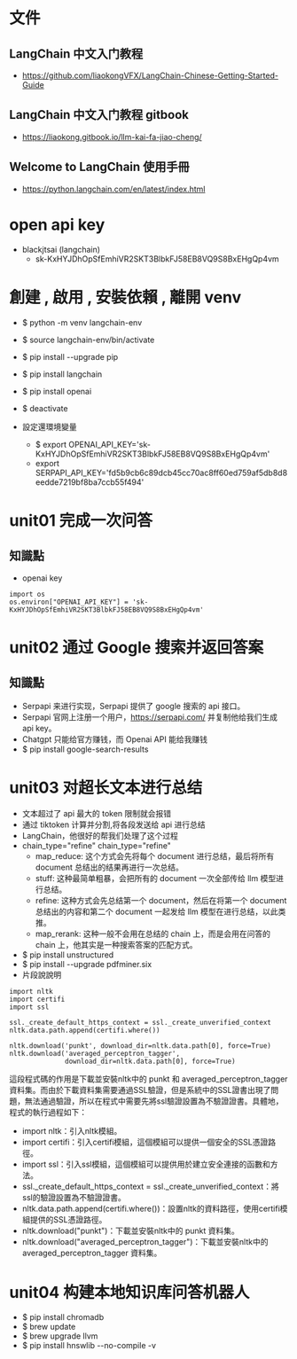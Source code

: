 # 文件
## LangChain 中文入门教程
+ https://github.com/liaokongVFX/LangChain-Chinese-Getting-Started-Guide
## LangChain 中文入门教程 gitbook
+ https://liaokong.gitbook.io/llm-kai-fa-jiao-cheng/
## Welcome to LangChain 使用手冊
+ https://python.langchain.com/en/latest/index.html

# open api key 
+ blackjtsai (langchain)
  + 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


# 創建 , 啟用 , 安裝依賴 , 離開 venv
+ $ python -m venv langchain-env
+ $ source langchain-env/bin/activate
+ $ pip install --upgrade pip
+ $ pip install langchain
+ $ pip install openai

+ $ deactivate
+ 設定還環境變量
  + $ export OPENAI_API_KEY='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'
  + export SERPAPI_API_KEY='fd5b9cb6c89dcb45cc70ac8ff60ed759af5db8d8eedde7219bf8ba7ccb55f494'


# unit01 完成一次问答
## 知識點
+ openai key
```
import os
os.environ["OPENAI_API_KEY"] = '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'
```

# unit02 通过 Google 搜索并返回答案
## 知識點
+ Serpapi 来进行实现，Serpapi 提供了 google 搜索的 api 接口。
+ Serpapi 官网上注册一个用户，https://serpapi.com/ 并复制他给我们生成 api key。
+ Chatgpt 只能给官方赚钱，而 Openai API 能给我赚钱
+ $ pip install google-search-results

# unit03 对超长文本进行总结
+ 文本超过了 api 最大的 token 限制就会报错
+ 通过 tiktoken 计算并分割,将各段发送给 api 进行总结
+ LangChain，他很好的帮我们处理了这个过程
+ chain_type="refine" chain_type="refine"
  + map_reduce: 这个方式会先将每个 document 进行总结，最后将所有 document 总结出的结果再进行一次总结。
  + stuff: 这种最简单粗暴，会把所有的 document 一次全部传给 llm 模型进行总结。
  + refine: 这种方式会先总结第一个 document，然后在将第一个 document 总结出的内容和第二个 document 一起发给 llm 模型在进行总结，以此类推。
  + map_rerank: 这种一般不会用在总结的 chain 上，而是会用在问答的 chain 上，他其实是一种搜索答案的匹配方式。
+ $ pip install unstructured
+ $ pip install --upgrade pdfminer.six 
+ 片段說說明
```
import nltk
import certifi
import ssl

ssl._create_default_https_context = ssl._create_unverified_context
nltk.data.path.append(certifi.where())

nltk.download('punkt', download_dir=nltk.data.path[0], force=True)
nltk.download('averaged_perceptron_tagger',
              download_dir=nltk.data.path[0], force=True)
```
這段程式碼的作用是下載並安裝nltk中的 punkt 和 averaged_perceptron_tagger 資料集。而由於下載資料集需要通過SSL驗證，但是系統中的SSL證書出現了問題，無法通過驗證，所以在程式中需要先將ssl驗證設置為不驗證證書。具體地，程式的執行過程如下：

  + import nltk：引入nltk模組。
  + import certifi：引入certifi模組，這個模組可以提供一個安全的SSL憑證路徑。
  + import ssl：引入ssl模組，這個模組可以提供用於建立安全連接的函數和方法。
  + ssl._create_default_https_context = ssl._create_unverified_context：將ssl的驗證設置為不驗證證書。
  + nltk.data.path.append(certifi.where())：設置nltk的資料路徑，使用certifi模組提供的SSL憑證路徑。
  + nltk.download("punkt")：下載並安裝nltk中的 punkt 資料集。
  + nltk.download("averaged_perceptron_tagger")：下載並安裝nltk中的 averaged_perceptron_tagger 資料集。  

# unit04 构建本地知识库问答机器人
+ $ pip install chromadb
+ $ brew update
+ $ brew upgrade llvm
+ $ pip install hnswlib --no-compile -v


# 

